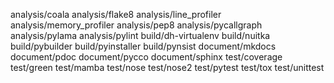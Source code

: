 analysis/coala
analysis/flake8
analysis/line_profiler
analysis/memory_profiler
analysis/pep8
analysis/pycallgraph
analysis/pylama
analysis/pylint
build/dh-virtualenv
build/nuitka
build/pybuilder
build/pyinstaller
build/pynsist
document/mkdocs
document/pdoc
document/pycco
document/sphinx
test/coverage
test/green
test/mamba
test/nose
test/nose2
test/pytest
test/tox
test/unittest